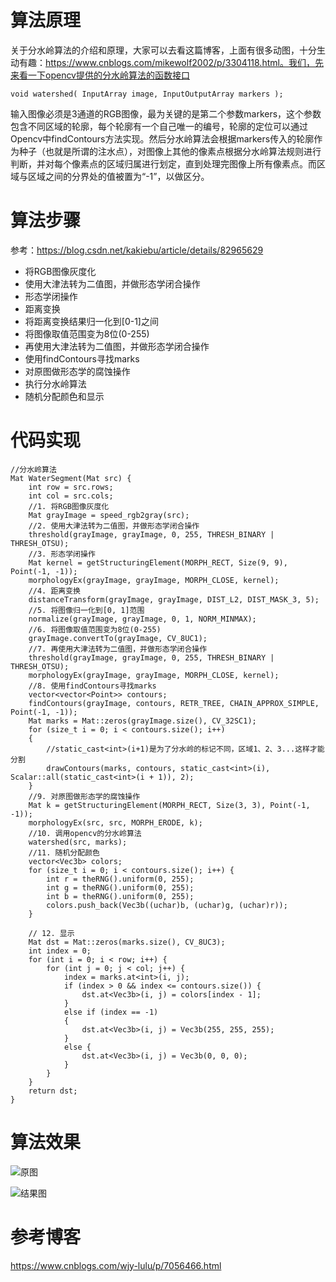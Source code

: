 # 算法原理
关于分水岭算法的介绍和原理，大家可以去看这篇博客，上面有很多动图，十分生动有趣：https://www.cnblogs.com/mikewolf2002/p/3304118.html。我们，先来看一下opencv提供的分水岭算法的函数接口

```
void watershed( InputArray image, InputOutputArray markers ); 
```
输入图像必须是3通道的RGB图像，最为关键的是第二个参数markers，这个参数包含不同区域的轮廓，每个轮廓有一个自己唯一的编号，轮廓的定位可以通过Opencv中findContours方法实现。然后分水岭算法会根据markers传入的轮廓作为种子（也就是所谓的注水点），对图像上其他的像素点根据分水岭算法规则进行判断，并对每个像素点的区域归属进行划定，直到处理完图像上所有像素点。而区域与区域之间的分界处的值被置为“-1”，以做区分。
# 算法步骤
参考：https://blog.csdn.net/kakiebu/article/details/82965629

-  将RGB图像灰度化
- 使用大津法转为二值图，并做形态学闭合操作
- 形态学闭操作
- 距离变换
- 将距离变换结果归一化到[0-1]之间
- 将图像取值范围变为8位(0-255)
- 再使用大津法转为二值图，并做形态学闭合操作
- 使用findContours寻找marks
- 对原图做形态学的腐蚀操作
- 执行分水岭算法
- 随机分配颜色和显示

# 代码实现

```
//分水岭算法
Mat WaterSegment(Mat src) {
	int row = src.rows;
	int col = src.cols;
	//1. 将RGB图像灰度化
	Mat grayImage = speed_rgb2gray(src);
	//2. 使用大津法转为二值图，并做形态学闭合操作
	threshold(grayImage, grayImage, 0, 255, THRESH_BINARY | THRESH_OTSU);
	//3. 形态学闭操作
	Mat kernel = getStructuringElement(MORPH_RECT, Size(9, 9), Point(-1, -1));
	morphologyEx(grayImage, grayImage, MORPH_CLOSE, kernel);
	//4. 距离变换
	distanceTransform(grayImage, grayImage, DIST_L2, DIST_MASK_3, 5);
	//5. 将图像归一化到[0, 1]范围
	normalize(grayImage, grayImage, 0, 1, NORM_MINMAX);
	//6. 将图像取值范围变为8位(0-255)
	grayImage.convertTo(grayImage, CV_8UC1);
	//7. 再使用大津法转为二值图，并做形态学闭合操作
	threshold(grayImage, grayImage, 0, 255, THRESH_BINARY | THRESH_OTSU);
	morphologyEx(grayImage, grayImage, MORPH_CLOSE, kernel);
	//8. 使用findContours寻找marks
	vector<vector<Point>> contours;
	findContours(grayImage, contours, RETR_TREE, CHAIN_APPROX_SIMPLE, Point(-1, -1));
	Mat marks = Mat::zeros(grayImage.size(), CV_32SC1);
	for (size_t i = 0; i < contours.size(); i++)
	{
		//static_cast<int>(i+1)是为了分水岭的标记不同，区域1、2、3...这样才能分割
		drawContours(marks, contours, static_cast<int>(i), Scalar::all(static_cast<int>(i + 1)), 2);
	}
	//9. 对原图做形态学的腐蚀操作
	Mat k = getStructuringElement(MORPH_RECT, Size(3, 3), Point(-1, -1));
	morphologyEx(src, src, MORPH_ERODE, k);
	//10. 调用opencv的分水岭算法
	watershed(src, marks);
	//11. 随机分配颜色
	vector<Vec3b> colors;
	for (size_t i = 0; i < contours.size(); i++) {
		int r = theRNG().uniform(0, 255);
		int g = theRNG().uniform(0, 255);
		int b = theRNG().uniform(0, 255);
		colors.push_back(Vec3b((uchar)b, (uchar)g, (uchar)r));
	}

	// 12. 显示
	Mat dst = Mat::zeros(marks.size(), CV_8UC3);
	int index = 0;
	for (int i = 0; i < row; i++) {
		for (int j = 0; j < col; j++) {
			index = marks.at<int>(i, j);
			if (index > 0 && index <= contours.size()) {
				dst.at<Vec3b>(i, j) = colors[index - 1];
			}
			else if (index == -1)
			{
				dst.at<Vec3b>(i, j) = Vec3b(255, 255, 255);
			}
			else {
				dst.at<Vec3b>(i, j) = Vec3b(0, 0, 0);
			}
		}
	}
	return dst;
}
```

# 算法效果

![原图](https://img-blog.csdnimg.cn/20190215202700498.jpg?x-oss-process=image/watermark,type_ZmFuZ3poZW5naGVpdGk,shadow_10,text_aHR0cHM6Ly9ibG9nLmNzZG4ubmV0L2p1c3Rfc29ydA==,size_16,color_FFFFFF,t_70)

![结果图](https://img-blog.csdnimg.cn/2019021520272148.jpg?x-oss-process=image/watermark,type_ZmFuZ3poZW5naGVpdGk,shadow_10,text_aHR0cHM6Ly9ibG9nLmNzZG4ubmV0L2p1c3Rfc29ydA==,size_16,color_FFFFFF,t_70)

# 参考博客
https://www.cnblogs.com/wjy-lulu/p/7056466.html